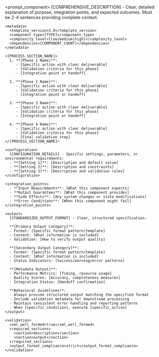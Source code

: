 <prompt_component>
  <step name="[COMPONENT_NAME]">
    <description>
      [COMPREHENSIVE_DESCRIPTION] - Clear, detailed explanation of purpose, integration points, and expected outcomes. Must be 2-4 sentences providing complete context.
    </description>
    
    <metadata>
      <template_version>2.0</template_version>
      <component_type>[TYPE]</component_type>
      <complexity_level>[low|medium|high]</complexity_level>
      <dependencies>[COMPONENT_COUNT]</dependencies>
    </metadata>
    
    <[PROCESS_SECTION_NAME]>
      1. **[Phase 1 Name]**:
         - [Specific action with clear deliverable]
         - [Validation criteria for this phase]
         - [Integration point or handoff]

      2. **[Phase 2 Name]**:
         - [Specific action with clear deliverable]
         - [Validation criteria for this phase]
         - [Integration point or handoff]

      3. **[Phase 3 Name]**:
         - [Specific action with clear deliverable]
         - [Validation criteria for this phase]
         - [Integration point or handoff]

      4. **[Phase 4 Name]**:
         - [Specific action with clear deliverable]
         - [Validation criteria for this phase]
         - [Final validation step]
    </[PROCESS_SECTION_NAME]>
    
    <configuration>
      [CONFIGURATION_DETAILS] - Specific settings, parameters, or environmental requirements:
      - **[Setting 1]**: [Description and default value]
      - **[Setting 2]**: [Description and constraints]
      - **[Setting 3]**: [Description and validation rules]
    </configuration>
    
    <integration_points>
      - **Input Requirements**: [What this component expects]
      - **Output Guarantees**: [What this component provides]
      - **Side Effects**: [Any system changes or state modifications]
      - **Error Conditions**: [When this component might fail]
    </integration_points>
    
    <output>
      [STANDARDIZED_OUTPUT_FORMAT] - Clear, structured specification:
      
      **[Primary Output Category]**:
      - Format: [Specific format pattern/template]
      - Content: [What information is included]
      - Validation: [How to verify output quality]
      
      **[Secondary Output Category]**:
      - Format: [Specific format pattern/template] 
      - Content: [What information is included]
      - Status Indicators: [Success/warning/error patterns]
      
      **[Metadata Output]**:
      - Performance Metrics: [Timing, resource usage]
      - Quality Scores: [Accuracy, completeness measures]
      - Integration Status: [Handoff confirmation]
      
      **Behavioral Guidelines**:
      - Always provide structured output matching the specified format
      - Include validation metadata for downstream processing
      - Maintain consistent error handling and reporting patterns
      - When [specific_condition], execute [specific_action]
    </output>

    <validation>
      <xml_well_formed>true</xml_well_formed>
      <required_sections>
        <section>description</section>
        <section>output</section>
      </required_sections>
      <output_format_compliance>strict</output_format_compliance>
    </validation>
  </step>
</prompt_component>